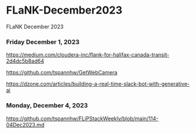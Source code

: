 # FLaNK-December2023
FLaNK December 2023



### Friday December 1, 2023

https://medium.com/cloudera-inc/flank-for-halifax-canada-transit-2d4dc5b8ad64

https://github.com/tspannhw/GetWebCamera

https://dzone.com/articles/building-a-real-time-slack-bot-with-generative-ai


### Monday, December 4, 2023


https://github.com/tspannhw/FLiPStackWeekly/blob/main/114-04Dec2023.md
